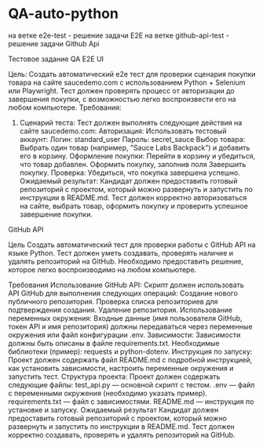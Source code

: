 # QA-auto-python
на ветке e2e-test - решение задачи E2E
на ветке github-api-test - решение задачи Github Api

Тестовое задание QA 
E2E UI

Цель:
Создать автоматический e2e тест для проверки сценария покупки товара на сайте saucedemo.com с использованием Python + Selenium или Playwright. Тест должен проверять процесс от авторизации до завершения покупки, с возможностью легко воспроизвести его на любом компьютере.
Требования:
1. Сценарий теста:
Тест должен выполнять следующие действия на сайте saucedemo.com:
Авторизация: Использовать тестовый аккаунт:
Логин: standard_user
Пароль: secret_sauce
Выбор товара: Выбрать один товар (например, "Sauce Labs Backpack") и добавить его в корзину.
Оформление покупки:
Перейти в корзину и убедиться, что товар добавлен.
Оформить покупку, заполнив поля
Завершить покупку.
Проверка: Убедиться, что покупка завершена успешно.
Ожидаемый результат:
Кандидат должен предоставить готовый репозиторий с проектом, который можно развернуть и запустить по инструкции в README.md. Тест должен корректно авторизоваться на сайте, выбрать товар, оформить покупку и проверить успешное завершение покупки.


GitHub API

Цель
Создать автоматический тест для проверки работы с GitHub API на языке Python. Тест должен уметь создавать, проверять наличие и удалять репозиторий на GitHub. Необходимо предоставить решение, которое легко воспроизводимо на любом компьютере.

Требования
Использование GitHub API:
Скрипт должен использовать API GitHub для выполнения следующих операций:
Создание нового публичного репозитория.
Проверка списка репозиториев для подтверждения создания.
Удаление репозитория.
Использование переменных окружения:
Входные данные (имя пользователя GitHub, токен API и имя репозитория) должны передаваться через переменные окружения или файл конфигурации .env.
Зависимости:
Зависимости должны быть описаны в файле requirements.txt.
Необходимые библиотеки (пример): requests и python-dotenv.
Инструкция по запуску:
Проект должен содержать файл README.md с подробной инструкцией, как установить зависимости, настроить переменные окружения и запустить тест.
Структура проекта:
Проект должен содержать следующие файлы:
test_api.py — основной скрипт с тестом.
.env — файл с переменными окружения (необходимо указать пример).
requirements.txt — файл с зависимостями.
README.md — инструкция по установке и запуску.
Ожидаемый результат
Кандидат должен предоставить готовый репозиторий с проектом, который можно развернуть и запустить по инструкции в README.md. Тест должен корректно создавать, проверять и удалять репозиторий на GitHub.
